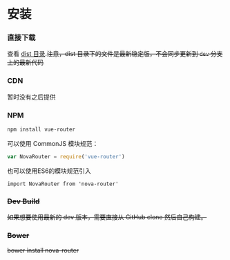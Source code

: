 # 安装

### 直接下载

查看 [dist 目录](https://github.com/vuejs/vue-router/tree/dev/dist).~~注意，dist 目录下的文件是最新稳定版，不会同步更新到 `dev` 分支上的最新代码~~

### CDN
暂时没有之后提供

### NPM

``` bash
npm install vue-router
```

可以使用 CommonJS 模块规范：

``` js
var NovaRouter = require('vue-router')
```

也可以使用ES6的模块规范引入

```
import NovaRouter from 'nova-router'
```

### ~~Dev Build~~

~~如果想要使用最新的 dev 版本，需要直接从 GitHub clone 然后自己构建。~~

### ~~Bower~~

~~bower install nova-router~~